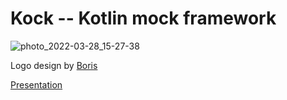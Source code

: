 # Kock -- Kotlin mock framework

![photo_2022-03-28_15-27-38](https://user-images.githubusercontent.com/42515597/160749756-57247171-80c9-4120-a96d-8faf5429252f.jpg)

Logo design by [Boris](https://github.com/sescer)

[Presentation](https://docs.google.com/presentation/d/1SdRLPRorooK8qkcOn496rQmmUS6aBAc4KN8uAfA9AV4/edit?usp=sharing)
